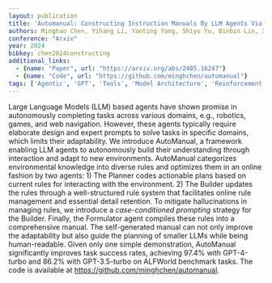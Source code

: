 ```yaml
---
layout: publication
title: 'Automanual: Constructing Instruction Manuals By LLM Agents Via Interactive Environmental Learning'
authors: Minghao Chen, Yihang Li, Yanting Yang, Shiyu Yu, Binbin Lin, Xiaofei He
conference: "Arxiv"
year: 2024
bibkey: chen2024constructing
additional_links:
  - {name: "Paper", url: "https://arxiv.org/abs/2405.16247"}
  - {name: "Code", url: "https://github.com/minghchen/automanual"}
tags: ['Agentic', 'GPT', 'Tools', 'Model Architecture', 'Reinforcement Learning', 'Has Code', 'Prompting']
---
```

Large Language Models (LLM) based agents have shown promise in autonomously
completing tasks across various domains, e.g., robotics, games, and web
navigation. However, these agents typically require elaborate design and expert
prompts to solve tasks in specific domains, which limits their adaptability. We
introduce AutoManual, a framework enabling LLM agents to autonomously build
their understanding through interaction and adapt to new environments.
AutoManual categorizes environmental knowledge into diverse rules and optimizes
them in an online fashion by two agents: 1) The Planner codes actionable plans
based on current rules for interacting with the environment. 2) The Builder
updates the rules through a well-structured rule system that facilitates online
rule management and essential detail retention. To mitigate hallucinations in
managing rules, we introduce a *case-conditioned prompting* strategy for the
Builder. Finally, the Formulator agent compiles these rules into a
comprehensive manual. The self-generated manual can not only improve the
adaptability but also guide the planning of smaller LLMs while being
human-readable. Given only one simple demonstration, AutoManual significantly
improves task success rates, achieving 97.4% with GPT-4-turbo and 86.2% with
GPT-3.5-turbo on ALFWorld benchmark tasks. The code is available at
https://github.com/minghchen/automanual.
